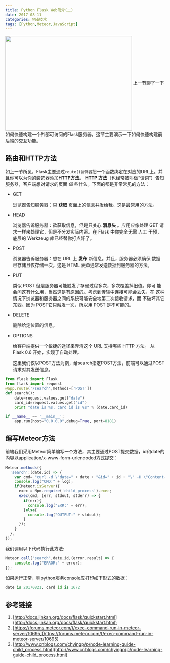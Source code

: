 ```yaml
---
title: Python Flask Web简介(二)
date: 2017-08-11
categories: Web技术
tags: [Python,Meteor,JavaScript]
---
```

<escape><img src="http://p158wkz8m.bkt.clouddn.com/flask.svg" width = "400" height = "300"  align=center ></escape>
上一节聊了一下如何快速构建一个外部可访问的Flask服务器，这节主要演示一下如何快速构建前后端的交互功能。
<escape><!-- more --></escape>
## 路由和HTTP方法

如上一节所见，Flask主要通过`route()装饰器`把一个函数绑定在对应的URL上。并且你可以为你的装饰器添加**HTTP方法**。
**HTTP 方法**（也经常被叫做“谓词”）告知服务器，客户端想对请求的页面 *做* 些什么。下面的都是非常常见的方法：

- GET

  浏览器告知服务器：只 **获取** 页面上的信息并发给我。这是最常用的方法。

- HEAD

  浏览器告诉服务器：欲获取信息，但是只关心 **消息头** 。应用应像处理 GET 请求一样来处理它，但是不分发实际内容。在 Flask 中你完全无需 人工 干预，底层的 Werkzeug 库已经替你打点好了。

- POST

  浏览器告诉服务器：想在 URL 上 **发布** 新信息。并且，服务器必须确保 数据已存储且仅存储一次。这是 HTML 表单通常发送数据到服务器的方法。

- PUT

  类似 POST 但是服务器可能触发了存储过程多次，多次覆盖掉旧值。你可 能会问这有什么用，当然这是有原因的。考虑到传输中连接可能会丢失，在 这种 情况下浏览器和服务器之间的系统可能安全地第二次接收请求，而 不破坏其它东西。因为 POST它只触发一次，所以用 POST 是不可能的。

- DELETE

  删除给定位置的信息。

- OPTIONS

  给客户端提供一个敏捷的途径来弄清这个 URL 支持哪些 HTTP 方法。 从 Flask 0.6 开始，实现了自动处理。

  这里我们仅以POST方法为例，给search指定POST方法，前端可以通过POST请求对其发送信息。

```python
from flask import Flask
from flask import request
@app.route('/search',methods=['POST'])
def search():
    date=request.values.get("date")
    card_id=request.values.get("id")
    print "date is %s, card id is %s" % (date,card_id)

if __name__ == '__main__':
    app.run(host="0.0.0.0",debug=True, port=8181)
```

## 编写Meteor方法

前端我们采用Meteor简单编写一个方法，其主要通过POST提交数据，id和date的内容以application/x-www-form-urlencoded方式提交：

```javascript
Meteor.methods({
  'search':(date,id) => {
    var cmd= "curl -d \"date=" + date + "&id=" + id + "\" -H \"Content-Type: application/x-www-form-urlencoded\" -X POST http://127.0.0.1:8181/search";
    console.log("CMD:" + log);
    if(Meteor.isServer){
      exec = Npm.require('child_process').exec;
      exec(cmd, (err, stdout, stderr) => {
        if(err){
          console.log("ERR:" + err);
        }else{
          console.log("OUTPUT:" + stdout);
        }
      });
    }
  },
});
```

我们调用以下代码执行此方法:

```javascript
Meteor.call("search",date,id,(error,result) => {
  	console.log("ERROR:" + error);
});
```

如果运行正常，则python服务console应打印如下形式的数据：

```python
date is 20170821, card id is 1672
```

## 参考链接
1. [http://docs.jinkan.org/docs/flask/quickstart.html](http://docs.jinkan.org/docs/flask/quickstart.html)
2. [https://forums.meteor.com/t/exec-command-run-in-meteor-server/10695](https://forums.meteor.com/t/exec-command-run-in-meteor-server/10695)
3. [http://www.cnblogs.com/chyingp/p/node-learning-guide-child_process.html](http://www.cnblogs.com/chyingp/p/node-learning-guide-child_process.html)



















